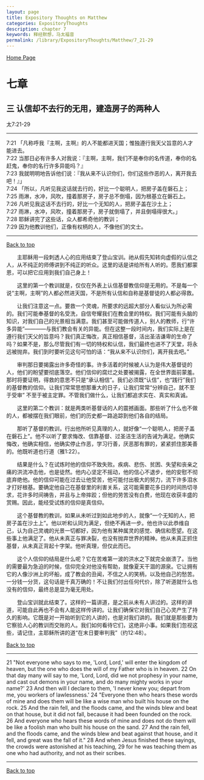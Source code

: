 ```yaml
---
layout: page
title: Expository Thoughts on Matthew
categories: ExpositoryThoughts
description: chapter 7
keywords: 释经默想，马太福音
permalink: /library/ExpositoryThoughts/Matthew/7_21-29
---
```

[ Home Page ]({{site.baseurl}}/index) <br>

<a name="0"></a>
# 七章 

## 三 认信却不去行的无用，建造房子的两种人

太7:21-29

***

7:21 「凡称呼我『主啊，主啊』的人不能都进天国；惟独遵行我天父旨意的人才能进去。<br>
7:22 当那日必有许多人对我说：『主啊，主啊，我们不是奉你的名传道，奉你的名赶鬼，奉你的名行许多异能吗？』<br>
7:23 我就明明地告诉他们说：『我从来不认识你们，你们这些作恶的人，离开我去吧！』」<br>
7:24 「所以，凡听见我这话就去行的，好比一个聪明人，把房子盖在磐石上；<br>
7:25 雨淋，水冲，风吹，撞着那房子，房子总不倒塌，因为根基立在磐石上。<br>
7:26 凡听见我这话不去行的，好比一个无知的人，把房子盖在沙土上；<br>
7:27 雨淋，水冲，风吹，撞着那房子，房子就倒塌了，并且倒塌得很大。」<br>
7:28 耶稣讲完了这些话，众人都希奇他的教训；<br>
7:29 因为他教训他们，正像有权柄的人，不像他们的文士。<br>

***

[Back to top](#0)

&emsp;&emsp;主耶稣用一段刺透人心的应用结束了登山宝训。祂从假先知转向虚假的认信之人，从不纯正的师傅讲到不纯正的听众。这里的话是讲给所有人听的。愿我们都蒙恩，可以把它应用到我们自己身上！

&emsp;&emsp;这里的第一个教训就是，仅仅在外表上认信基督教信仰是无用的。不是每一个说“主啊，主啊”的人都必然进天国，不是所有认信和自称是基督徒的人都必得救。

&emsp;&emsp;让我们注意这一点。要救一个灵魂，所要求的远超大部分人看似认为所必需的。我们可能奉基督的名受洗，自信夸耀我们在教会里的特权。我们可能有头脑的知识，对我们自己的光景相当满意。我们甚至可能做传道人，别人的教师，行“许多异能”————与我们教会有关的异能。但在这整一段时间内，我们实际上是在遵行我们天父的旨意吗？我们真正悔改，真正相信基督，活出圣洁谦卑的生命了吗？如果不是，那么尽管我们有一切的特权和认信，我们最终也进不了天堂，将永远被抛弃。我们到时要听见这句可怕的话：“我从来不认识你们，离开我去吧。”

&emsp;&emsp;审判那日要揭露出许多奇怪的事。许多活着的时候被人认为是伟大基督徒的人，他们的盼望要彻底落空。他们信仰的腐烂之处要被揭露，在全世界面前蒙羞。那时将要证明，得救的意思不只是“承认相信”。我们必须既“认信”，也“践行”我们的基督教的信仰。让我们常常思想那重大的日子，让我们常常“分辨自己，就不至于受审” 不至于被主定罪。不管我们做什么，让我们都追求实在、真实和真诚。

&emsp;&emsp;这里的第二个教训：就是两类听基督话的人的震撼画面。那些听了什么也不做的人，都被摆在我们眼前，他们的历史都一路追踪到他们各自的结局。

&emsp;&emsp;那听了基督的教训，行出他所听见真理的人，就好像“一个聪明人，把房子盖在磐石上”。他不以听了要求悔改、信靠基督、过圣洁生活的告诫为满足。他确实悔改，他确实相信，他确实停止作恶，学习行善，厌恶那有罪的，紧紧抓住那美善的。他既听道也行道（雅1:22）。

&emsp;&emsp;结果是什么？在试炼时他的信仰不致失败。疾病、悲伤、贫困、失望和丧亲之痛的洪流冲击他，也是徒然。他内心坚定不摇动，他的信心不退步，他的安慰不彻底弃绝他。他的信仰可能在过去让他受苦，他可能付出极大的努力，流下许多泪水才打好根基。要确定他自己在基督里的利害关系，这可能需要花多日的时间热切寻求，花许多时间祷告，并且与上帝摔跤；但他的劳苦没有白费，他现在收获丰盛的赏赐。因此，能经受试炼的信仰是真信仰。

&emsp;&emsp;这个基督教的教训，如果从未听过到如此地步的人，就像“一个无知的人，把房子盖在沙土上”。他以听和认同为满足，但绝不再进一步。他也许以此恭维自己，认为自己灵魂的光景一切都好，因为他有某种属灵的感觉、确信和愿望。在这些事上他满足了。他从未真正与罪决裂，也没有抛弃世界的精神。他从未真正抓住基督，从未真正背起十字架。他听真理，但仅此而已。

&emsp;&emsp;这个人信仰的结局是什么呢？它在苦难第一波的洪水之下就完全崩溃了。当他的需要最为急迫的时候，信仰完全对他没有帮助，就像夏天干涸的源泉。它让拥有它的人像沙洲上的坏船，成了教会的丑闻，不信之人的笑柄，以及他自己的愁苦。一分钱一分货，这句话是千真万确的！不让我们付出任何代价，除了听道就什么也没有的信仰，最终总是显为毫无用处。

&emsp;&emsp;登山宝训就此结束了。这样的一篇讲道，是之前从未有人讲过的。这样的讲道，可能自此再也不会有人能这样传讲的。让我们确保它对我们自己心灵产生了持久的影响。它既是对一开始听到它的人讲的，也是对我们讲的。我们就是那些要为它察验人心的教训而交账的人。我们如何看待它们，这绝非小事。如果我们忽视这些，请记住，主耶稣所讲的道“在末日要审判我”（约12:48）。

[Back to top](#0)

***

21 "Not everyone who says to me, 'Lord, Lord,' will enter the kingdom of heaven, but the one who does the will of my Father who is in heaven. 22 On that day many will say to me, 'Lord, Lord, did we not prophesy in your name, and cast out demons in your name, and do many mighty works in your name?' 23 And then will I declare to them, 'I never knew you; depart from me, you workers of lawlessness.' 24 "Everyone then who hears these words of mine and does them will be like a wise man who built his house on the rock. 25 And the rain fell, and the floods came, and the winds blew and beat on that house, but it did not fall, because it had been founded on the rock. 26 And everyone who hears these words of mine and does not do them will be like a foolish man who built his house on the sand. 27 And the rain fell, and the floods came, and the winds blew and beat against that house, and it fell, and great was the fall of it." 28 And when Jesus finished these sayings, the crowds were astonished at his teaching, 29 for he was teaching them as one who had authority, and not as their scribes.

***

[Back to top](#0)
